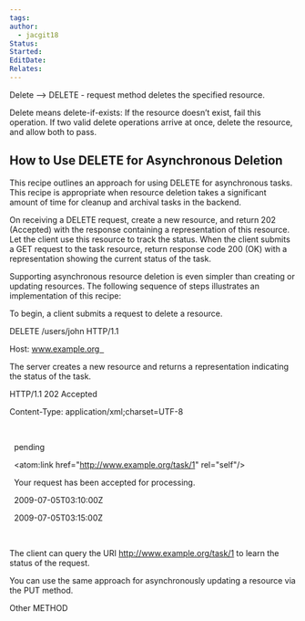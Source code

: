 ```yaml
---
tags: 
author:
  - jacgit18
Status: 
Started: 
EditDate: 
Relates:
---
```

Delete –> DELETE - request method deletes the specified resource. 

Delete means delete-if-exists: If the resource doesn’t exist, fail this operation. If two valid delete operations arrive at once, delete the resource, and allow both to pass. 


## How to Use DELETE for Asynchronous Deletion

This recipe outlines an approach for using DELETE for asynchronous tasks. This recipe is appropriate when resource deletion takes a significant amount of time for cleanup and archival tasks in the backend. 

On receiving a DELETE request, create a new resource, and return 202 (Accepted) with the response containing a representation of this resource. Let the client use this resource to track the status. When the client submits a GET request to the task resource, return response code 200 (OK) with a representation showing the current status of the task. 

Supporting asynchronous resource deletion is even simpler than creating or updating resources. The following sequence of steps illustrates an implementation of this recipe: 

To begin, a client submits a request to delete a resource. 

DELETE /users/john HTTP/1.1 

Host: www.example.org  

The server creates a new resource and returns a representation indicating the status of the task. 

HTTP/1.1 202 Accepted 

Content-Type: application/xml;charset=UTF-8 

<status xmlns:atom="http://www.w3.org/2005/Atom"> 

  <state>pending</state> 

  <atom:link href="http://www.example.org/task/1" rel="self"/> 

  <message xml:lang="en">Your request has been accepted for processing.</message> 

  <created>2009-07-05T03:10:00Z</ping> 

  <ping-after>2009-07-05T03:15:00Z</ping-after> 

</status>  

The client can query the URI http://www.example.org/task/1 to learn the status of the request. 

You can use the same approach for asynchronously updating a resource via the PUT method.



Other METHOD